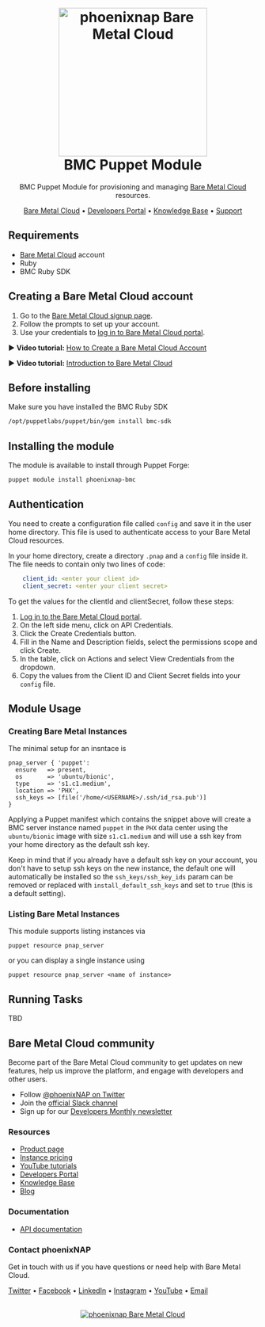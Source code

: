 <h1 align="center">
  <br>
  <a href="https://phoenixnap.com/bare-metal-cloud"><img src="https://user-images.githubusercontent.com/78744488/109779287-16da8600-7c06-11eb-81a1-97bf44983d33.png" alt="phoenixnap Bare Metal Cloud" width="300"></a>
  <br>
  BMC Puppet Module
  <br>
</h1>

<p align="center">
BMC Puppet Module for provisioning and managing <a href="https://phoenixnap.com/bare-metal-cloud">Bare Metal Cloud</a> resources.
</p>

<p align="center">
  <a href="https://phoenixnap.com/bare-metal-cloud">Bare Metal Cloud</a> •
  <a href="https://developers.phoenixnap.com/">Developers Portal</a> •
  <a href="http://phoenixnap.com/kb">Knowledge Base</a> •
  <a href="https://developers.phoenixnap.com/support">Support</a>
</p>

## Requirements

- [Bare Metal Cloud](https://bmc.phoenixnap.com) account
- Ruby
- BMC Ruby SDK

## Creating a Bare Metal Cloud account

1. Go to the [Bare Metal Cloud signup page](https://support.phoenixnap.com/wap-jpost3/bmcSignup).
2. Follow the prompts to set up your account.
3. Use your credentials to [log in to Bare Metal Cloud portal](https://bmc.phoenixnap.com).

:arrow_forward: **Video tutorial:** [How to Create a Bare Metal Cloud Account](https://www.youtube.com/watch?v=RLRQOisEB-k)
<br>

:arrow_forward: **Video tutorial:** [Introduction to Bare Metal Cloud](https://www.youtube.com/watch?v=8TLsqgLDMN4)

## Before installing

Make sure you have installed the BMC Ruby SDK

```sh
/opt/puppetlabs/puppet/bin/gem install bmc-sdk
```

## Installing the module

The module is available to install through Puppet Forge:

```sh
puppet module install phoenixnap-bmc
```

## Authentication

You need to create a configuration file called `config` and save it in the user home directory. This file is used to authenticate access to your Bare Metal Cloud resources.

In your home directory, create a directory `.pnap` and a `config` file inside it. The file needs to contain only two lines of code:

```yml
    client_id: <enter your client id>
    client_secret: <enter your client secret>
```

To get the values for the clientId and clientSecret, follow these steps:

1. [Log in to the Bare Metal Cloud portal](https://bmc.phoenixnap.com).
2. On the left side menu, click on API Credentials.
3. Click the Create Credentials button.
4. Fill in the Name and Description fields, select the permissions scope and click Create.
5. In the table, click on Actions and select View Credentials from the dropdown.
6. Copy the values from the Client ID and Client Secret fields into your `config` file.

## Module Usage

### Creating Bare Metal Instances

The minimal setup for an insntace is

```puppet
pnap_server { 'puppet':
  ensure   => present,
  os       => 'ubuntu/bionic',
  type     => 's1.c1.medium',
  location => 'PHX',
  ssh_keys => [file('/home/<USERNAME>/.ssh/id_rsa.pub')]
}
```

Applying a Puppet manifest which contains the snippet above will create a BMC server instance named `puppet` in the `PHX` data center using the `ubuntu/bionic` image with size `s1.c1.medium` and will use a ssh key from your home directory as the default ssh key.

Keep in mind that if you already have a default ssh key on your account, you don't have to setup ssh keys on the new instance, the default one will automatically be installed so the `ssh_keys/ssh_key_ids` param can be removed or replaced with `install_default_ssh_keys` and set to `true` (this is a default setting).

### Listing Bare Metal Instances

This module supports listing instances via

``` shell
puppet resource pnap_server
```

or you can display a single instance using

```shell
puppet resource pnap_server <name of instance>
```

## Running Tasks

TBD

## Bare Metal Cloud community

Become part of the Bare Metal Cloud community to get updates on new features, help us improve the platform, and engage with developers and other users.

- Follow [@phoenixNAP on Twitter](https://twitter.com/phoenixnap)
- Join the [official Slack channel](https://phoenixnap.slack.com)
- Sign up for our [Developers Monthly newsletter](https://phoenixnap.com/developers-monthly-newsletter)

### Resources

- [Product page](https://phoenixnap.com/bare-metal-cloud)
- [Instance pricing](https://phoenixnap.com/bare-metal-cloud/instances)
- [YouTube tutorials](https://www.youtube.com/watch?v=8TLsqgLDMN4&list=PLWcrQnFWd54WwkHM0oPpR1BrAhxlsy1Rc&ab_channel=PhoenixNAPGlobalITServices)
- [Developers Portal](https://developers.phoenixnap.com)
- [Knowledge Base](https://phoenixnap.com/kb)
- [Blog](https:/phoenixnap.com/blog)

### Documentation

- [API documentation](https://developers.phoenixnap.com/docs/bmc/1/overview)

### Contact phoenixNAP

Get in touch with us if you have questions or need help with Bare Metal Cloud.

<p align="left">
  <a href="https://twitter.com/phoenixNAP">Twitter</a> •
  <a href="https://www.facebook.com/phoenixnap">Facebook</a> •
  <a href="https://www.linkedin.com/company/phoenix-nap">LinkedIn</a> •
  <a href="https://www.instagram.com/phoenixnap">Instagram</a> •
  <a href="https://www.youtube.com/user/PhoenixNAPdatacenter">YouTube</a> •
  <a href="https://developers.phoenixnap.com/support">Email</a> 
</p>

<p align="center">
  <br>
  <a href="https://phoenixnap.com/bare-metal-cloud"><img src="https://user-images.githubusercontent.com/78744488/109779474-47222480-7c06-11eb-8ed6-91e28af3a79c.jpg" alt="phoenixnap Bare Metal Cloud"></a>
</p>